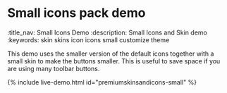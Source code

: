 # Small icons pack demo
:title_nav: Small Icons Demo
:description: Small Icons and Skin demo
:keywords: skin skins icon icons small customize theme

This demo uses the smaller version of the default icons together with a small skin to make the buttons smaller. This is useful to save space if you are using many toolbar buttons.

{% include live-demo.html id="premiumskinsandicons-small" %}
